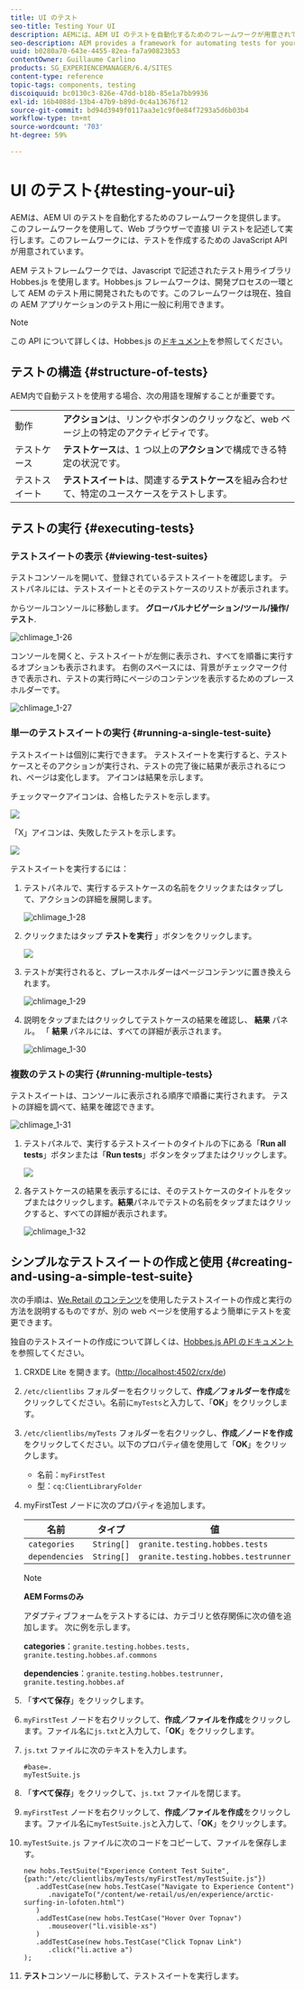 ```yaml
---
title: UI のテスト
seo-title: Testing Your UI
description: AEMには、AEM UI のテストを自動化するためのフレームワークが用意されています
seo-description: AEM provides a framework for automating tests for your AEM UI
uuid: b0280a70-643e-4455-82ea-fa7a90823b53
contentOwner: Guillaume Carlino
products: SG_EXPERIENCEMANAGER/6.4/SITES
content-type: reference
topic-tags: components, testing
discoiquuid: bc0130c3-826e-47dd-b18b-85e1a7bb9936
exl-id: 16b4088d-13b4-47b9-b89d-0c4a13676f12
source-git-commit: bd94d3949f0117aa3e1c9f0e84f7293a5d6b03b4
workflow-type: tm+mt
source-wordcount: '703'
ht-degree: 59%

---
```


# UI のテスト{#testing-your-ui}

AEMは、AEM UI のテストを自動化するためのフレームワークを提供します。 このフレームワークを使用して、Web ブラウザーで直接 UI テストを記述して実行します。このフレームワークには、テストを作成するための JavaScript API が用意されています。

AEM テストフレームワークでは、Javascript で記述されたテスト用ライブラリ Hobbes.js を使用します。Hobbes.js フレームワークは、開発プロセスの一環として AEM のテスト用に開発されたものです。このフレームワークは現在、独自の AEM アプリケーションのテスト用に一般に利用できます。

>[!NOTE]
>
>この API について詳しくは、Hobbes.js の[ドキュメント](https://helpx.adobe.com/experience-manager/6-4/sites/developing/using/reference-materials/test-api/index.html)を参照してください。

## テストの構造 {#structure-of-tests}

AEM内で自動テストを使用する場合、次の用語を理解することが重要です。

|  |  |
|---|---|
| 動作 | **アクション**&#x200B;は、リンクやボタンのクリックなど、web ページ上の特定のアクティビティです。 |
| テストケース | **テストケース**&#x200B;は、1 つ以上の&#x200B;**アクション**&#x200B;で構成できる特定の状況です。 |
| テストスイート | **テストスイート**&#x200B;は、関連する&#x200B;**テストケース**&#x200B;を組み合わせて、特定のユースケースをテストします。 |

## テストの実行 {#executing-tests}

### テストスイートの表示 {#viewing-test-suites}

テストコンソールを開いて、登録されているテストスイートを確認します。 テストパネルには、テストスイートとそのテストケースのリストが表示されます。

からツールコンソールに移動します。 **グローバルナビゲーション/ツール/操作/テスト**.

![chlimage_1-26](assets/chlimage_1-26.png)

コンソールを開くと、テストスイートが左側に表示され、すべてを順番に実行するオプションも表示されます。 右側のスペースには、背景がチェックマーク付きで表示され、テストの実行時にページのコンテンツを表示するためのプレースホルダーです。

![chlimage_1-27](assets/chlimage_1-27.png)

### 単一のテストスイートの実行 {#running-a-single-test-suite}

テストスイートは個別に実行できます。 テストスイートを実行すると、テストケースとそのアクションが実行され、テストの完了後に結果が表示されるにつれ、ページは変化します。 アイコンは結果を示します。

チェックマークアイコンは、合格したテストを示します。

![](do-not-localize/chlimage_1-5.png)

「X」アイコンは、失敗したテストを示します。

![](do-not-localize/chlimage_1-6.png)

テストスイートを実行するには：

1. テストパネルで、実行するテストケースの名前をクリックまたはタップして、アクションの詳細を展開します。

   ![chlimage_1-28](assets/chlimage_1-28.png)

1. クリックまたはタップ **テストを実行** 」ボタンをクリックします。

   ![](do-not-localize/chlimage_1-7.png)

1. テストが実行されると、プレースホルダーはページコンテンツに置き換えられます。

   ![chlimage_1-29](assets/chlimage_1-29.png)

1. 説明をタップまたはクリックしてテストケースの結果を確認し、 **結果** パネル。 「 **結果** パネルには、すべての詳細が表示されます。

   ![chlimage_1-30](assets/chlimage_1-30.png)

### 複数のテストの実行 {#running-multiple-tests}

テストスイートは、コンソールに表示される順序で順番に実行されます。 テストの詳細を調べて、結果を確認できます。

![chlimage_1-31](assets/chlimage_1-31.png)

1. テストパネルで、実行するテストスイートのタイトルの下にある「**Run all tests**」ボタンまたは「**Run tests**」ボタンをタップまたはクリックします。

   ![](do-not-localize/chlimage_1-8.png)

1. 各テストケースの結果を表示するには、そのテストケースのタイトルをタップまたはクリックします。**結果**&#x200B;パネルでテストの名前をタップまたはクリックすると、すべての詳細が表示されます。

   ![chlimage_1-32](assets/chlimage_1-32.png)

## シンプルなテストスイートの作成と使用 {#creating-and-using-a-simple-test-suite}

次の手順は、[We.Retail のコンテンツ](/help/sites-developing/we-retail.md)を使用したテストスイートの作成と実行の方法を説明するものですが、別の web ページを使用するよう簡単にテストを変更できます。

独自のテストスイートの作成について詳しくは、[Hobbes.js API のドキュメント](https://helpx.adobe.com/experience-manager/6-4/sites/developing/using/reference-materials/test-api/index.html)を参照してください。

1. CRXDE Lite を開きます。([http://localhost:4502/crx/de](http://localhost:4502/crx/de))
1. `/etc/clientlibs` フォルダーを右クリックして、**作成／フォルダーを作成**&#x200B;をクリックしてください。名前に`myTests`と入力して、「**OK**」をクリックします。
1. `/etc/clientlibs/myTests` フォルダーを右クリックし、**作成／ノードを作成**&#x200B;をクリックしてください。以下のプロパティ値を使用して「**OK**」をクリックします。

   * 名前：`myFirstTest`
   * 型：`cq:ClientLibraryFolder`

1. myFirstTest ノードに次のプロパティを追加します。

   | 名前 | タイプ | 値 |
   |---|---|---|
   | `categories` | `String[]` | `granite.testing.hobbes.tests` |
   | `dependencies` | `String[]` | `granite.testing.hobbes.testrunner` |

   >[!NOTE]
   >
   >**AEM Formsのみ**
   >
   >アダプティブフォームをテストするには、カテゴリと依存関係に次の値を追加します。 次に例を示します。
   >
   >**categories**：`granite.testing.hobbes.tests, granite.testing.hobbes.af.commons`
   >
   >**dependencies**：`granite.testing.hobbes.testrunner, granite.testing.hobbes.af`

1. 「**すべて保存**」をクリックします。
1. `myFirstTest` ノードを右クリックして、**作成／ファイルを作成**&#x200B;をクリックします。ファイル名に`js.txt`と入力して、「**OK**」をクリックします。
1. `js.txt` ファイルに次のテキストを入力します。

   ```
   #base=.
   myTestSuite.js
   ```

1. 「**すべて保存**」をクリックして、`js.txt` ファイルを閉じます。
1. `myFirstTest` ノードを右クリックして、**作成／ファイルを作成**&#x200B;をクリックします。ファイル名に`myTestSuite.js`と入力して、「**OK**」をクリックします。
1. `myTestSuite.js` ファイルに次のコードをコピーして、ファイルを保存します。

   ```
   new hobs.TestSuite("Experience Content Test Suite", {path:"/etc/clientlibs/myTests/myFirstTest/myTestSuite.js"})
      .addTestCase(new hobs.TestCase("Navigate to Experience Content")
         .navigateTo("/content/we-retail/us/en/experience/arctic-surfing-in-lofoten.html")
      )
      .addTestCase(new hobs.TestCase("Hover Over Topnav")
         .mouseover("li.visible-xs")
      )
      .addTestCase(new hobs.TestCase("Click Topnav Link")
         .click("li.active a")
   );
   ```

1. **テスト**&#x200B;コンソールに移動して、テストスイートを実行します。
